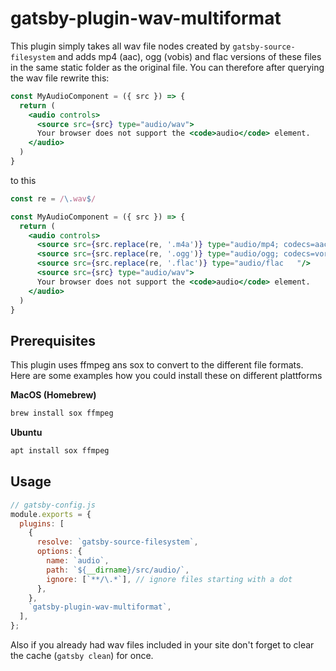 # gatsby-plugin-wav-multiformat

This plugin simply takes all wav file nodes created by `gatsby-source-filesystem` and adds mp4 (aac), ogg (vobis) and flac versions of these files in the same static folder as the original file. You can therefore after querying the wav file rewrite this:

```jsx
const MyAudioComponent = ({ src }) => {
  return (
    <audio controls>
      <source src={src} type="audio/wav">
      Your browser does not support the <code>audio</code> element.
    </audio>
  )
}
```

to this

```jsx
const re = /\.wav$/

const MyAudioComponent = ({ src }) => {
  return (
    <audio controls>
      <source src={src.replace(re, '.m4a')} type="audio/mp4; codecs=aac"/>
      <source src={src.replace(re, '.ogg')} type="audio/ogg; codecs=vorbis"/>
      <source src={src.replace(re, '.flac')} type="audio/flac	"/>
      <source src={src} type="audio/wav">
      Your browser does not support the <code>audio</code> element.
    </audio>
  )
}
```

## Prerequisites

This plugin uses ffmpeg ans sox to convert to the different file formats. Here are some examples how you could install these on different plattforms

**MacOS (Homebrew)**

```sh
brew install sox ffmpeg
```

**Ubuntu**

```sh
apt install sox ffmpeg
```

## Usage

```js
// gatsby-config.js
module.exports = {
  plugins: [
    {
      resolve: `gatsby-source-filesystem`,
      options: {
        name: `audio`,
        path: `${__dirname}/src/audio/`,
        ignore: [`**/\.*`], // ignore files starting with a dot
      },
    },
    `gatsby-plugin-wav-multiformat`,
  ],
};
```

Also if you already had wav files included in your site don't forget to clear the cache (`gatsby clean`) for once.
